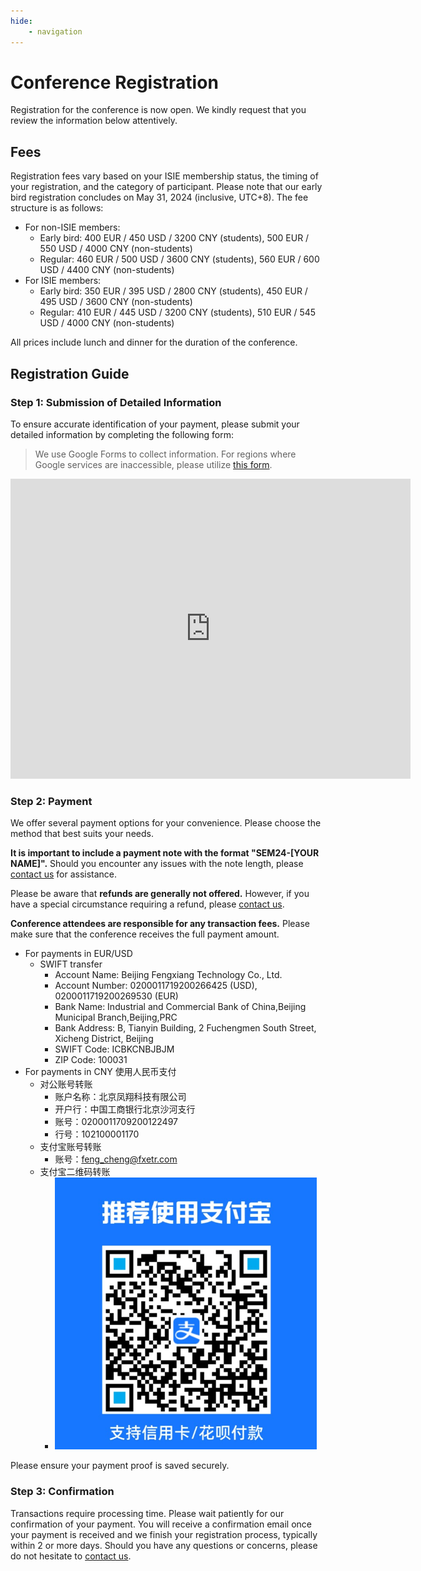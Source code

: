 ```yaml
---
hide:
    - navigation
---
```


# Conference Registration

Registration for the conference is now open. We kindly request that you review the information below attentively.

## Fees

Registration fees vary based on your ISIE membership status, the timing of your registration, and the category of participant. Please note that our early bird registration concludes on May 31, 2024 (inclusive, UTC+8). The fee structure is as follows:

- For non-ISIE members:
    - Early bird: 400 EUR / 450 USD / 3200 CNY (students), 500 EUR / 550 USD / 4000 CNY (non-students)
    - Regular: 460 EUR / 500 USD / 3600 CNY (students), 560 EUR / 600 USD / 4400 CNY (non-students)
- For ISIE members:
    - Early bird: 350 EUR / 395 USD / 2800 CNY (students), 450 EUR / 495 USD / 3600 CNY (non-students)
    - Regular: 410 EUR / 445 USD / 3200 CNY (students), 510 EUR / 545 USD / 4000 CNY (non-students)

All prices include lunch and dinner for the duration of the conference.

## Registration Guide

### Step 1: Submission of Detailed Information

To ensure accurate identification of your payment, please submit your detailed information by completing the following form:

> We use Google Forms to collect information. For regions where Google services are inaccessible, please utilize [this form](https://docs.qq.com/form/page/DSXNJR1RYblVvbGJY).


<iframe src="https://docs.google.com/forms/d/e/1FAIpQLSdgKNyBpGUemg2ZdP7lCvK22xTXS6SmS0jbMZVu9rk6YfqjFQ/viewform?embedded=true" width="640" height="480" frameborder="0" marginheight="0" marginwidth="0">Google Forms Loading...</iframe>

### Step 2: Payment

We offer several payment options for your convenience. Please choose the method that best suits your needs.

__It is important to include a payment note with the format "SEM24-\[YOUR NAME\]".__ Should you encounter any issues with the note length, please [contact us](../Contact/index.md) for assistance.

Please be aware that __refunds are generally not offered.__ However, if you have a special circumstance requiring a refund, please [contact us](../Contact/index.md).

__Conference attendees are responsible for any transaction fees.__ Please make sure that the conference receives the full payment amount.

- For payments in EUR/USD
    - SWIFT transfer
        - Account Name: Beijing Fengxiang Technology Co., Ltd.
        - Account Number: 0200011719200266425 (USD), 0200011719200269530 (EUR)
        - Bank Name: Industrial and Commercial Bank of China,Beijing Municipal Branch,Beijing,PRC
        - Bank Address: B, Tianyin Building, 2 Fuchengmen South Street, Xicheng District, Beijing
        - SWIFT Code: ICBKCNBJBJM
        - ZIP Code: 100031
- For payments in CNY 使用人民币支付
    - 对公账号转账
        - 账户名称：北京凤翔科技有限公司
        - 开户行：中国工商银行北京沙河支行
        - 账号：0200011709200122497
        - 行号：102100001170
    - 支付宝账号转账
        - 账号：feng_cheng@fxetr.com
    - 支付宝二维码转账
        - ![1711510101319](image/index/1711510101319.png)

Please ensure your payment proof is saved securely.

### Step 3: Confirmation

Transactions require processing time. Please wait patiently for our confirmation of your payment. You will receive a confirmation email once your payment is received and we finish your registration process, typically within 2 or more days. Should you have any questions or concerns, please do not hesitate to [contact us](../Contact/index.md).